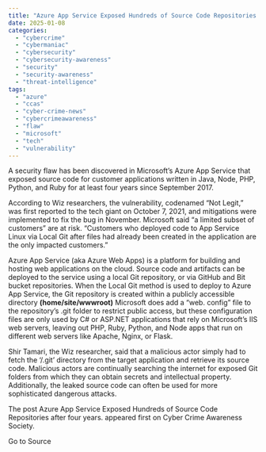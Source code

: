 ```yaml
---
title: "Azure App Service Exposed Hundreds of Source Code Repositories after four years."
date: 2025-01-08
categories: 
  - "cybercrime"
  - "cybermaniac"
  - "cybersecurity"
  - "cybersecurity-awareness"
  - "security"
  - "security-awareness"
  - "threat-intelligence"
tags: 
  - "azure"
  - "ccas"
  - "cyber-crime-news"
  - "cybercrimeawareness"
  - "flaw"
  - "microsoft"
  - "tech"
  - "vulnerability"
---
```


A security flaw has been discovered in Microsoft’s Azure App Service that exposed source code for customer applications written in Java, Node, PHP, Python, and Ruby for at least four years since September 2017.

According to Wiz researchers, the vulnerability, codenamed “Not Legit,” was first reported to the tech giant on October 7, 2021, and mitigations were implemented to fix the bug in November. Microsoft said “a limited subset of customers” are at risk. “Customers who deployed code to App Service Linux via Local Git after files had already been created in the application are the only impacted customers.”

Azure App Service (aka Azure Web Apps) is a platform for building and hosting web applications on the cloud. Source code and artifacts can be deployed to the service using a local Git repository, or via GitHub and Bit bucket repositories. When the Local Git method is used to deploy to Azure App Service, the Git repository is created within a publicly accessible directory **(home/site/wwwroot)** Microsoft does add a “web. config” file to the repository’s .git folder to restrict public access, but these configuration files are only used by C# or ASP.NET applications that rely on Microsoft’s IIS web servers, leaving out PHP, Ruby, Python, and Node apps that run on different web servers like Apache, Nginx, or Flask.

Shir Tamari, the Wiz researcher, said that a malicious actor simply had to fetch the ‘/.git’ directory from the target application and retrieve its source code. Malicious actors are continually searching the internet for exposed Git folders from which they can obtain secrets and intellectual property. Additionally, the leaked source code can often be used for more sophisticated dangerous attacks.

The post Azure App Service Exposed Hundreds of Source Code Repositories after four years. appeared first on Cyber Crime Awareness Society.

Go to Source
